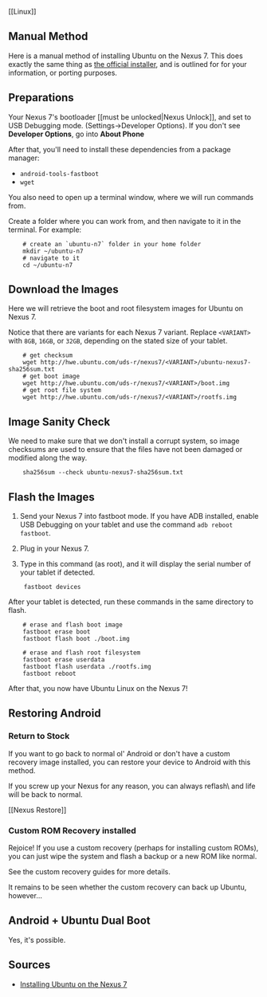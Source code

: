 [[Linux]]

## Manual Method

Here is a manual method of installing Ubuntu on the Nexus 7. This does exactly the same thing as [the official installer](https://wiki.ubuntu.com/Nexus7/Installation), and is outlined for for your information, or porting purposes.

## Preparations

Your Nexus 7's bootloader [[must be unlocked|Nexus Unlock]], and set to USB Debugging mode. (Settings->Developer Options). If you don't see **Developer Options**, go into **About Phone** 

After that, you'll need to install these dependencies from a package manager:

* `android-tools-fastboot`
* `wget`

You also need to open up a terminal window, where we will run commands from. 

Create a folder where you can work from, and then navigate to it in the terminal. For example:

		# create an `ubuntu-n7` folder in your home folder
		mkdir ~/ubuntu-n7
		# navigate to it
		cd ~/ubuntu-n7

## Download the Images

Here we will retrieve the boot and root filesystem images for Ubuntu on Nexus 7.

Notice that there are variants for each Nexus 7 variant. Replace `<VARIANT>` with `8GB`, `16GB`, or `32GB`, depending on the stated size of your tablet.

		# get checksum
		wget http://hwe.ubuntu.com/uds-r/nexus7/<VARIANT>/ubuntu-nexus7-sha256sum.txt
		# get boot image
		wget http://hwe.ubuntu.com/uds-r/nexus7/<VARIANT>/boot.img
		# get root file system
		wget http://hwe.ubuntu.com/uds-r/nexus7/<VARIANT>/rootfs.img
		
## Image Sanity Check

We need to make sure that we don't install a corrupt system, so image checksums are used to ensure that the files have not been damaged or modified along the way.

		sha256sum --check ubuntu-nexus7-sha256sum.txt
		
## Flash the Images

1. Send your Nexus 7 into fastboot mode. If you have ADB installed, enable USB Debugging on your tablet and use the command `adb reboot fastboot`.
2. Plug in your Nexus 7.
3. Type in this command (as root), and it will display the serial number of your tablet if detected.

		fastboot devices

After your tablet is detected, run these commands in the same directory to flash.

		# erase and flash boot image
		fastboot erase boot
		fastboot flash boot ./boot.img
		
		# erase and flash root filesystem
		fastboot erase userdata
		fastboot flash userdata ./rootfs.img
		fastboot reboot
		
After that, you now have Ubuntu Linux on the Nexus 7!

## Restoring Android

### Return to Stock

If you want to go back to normal ol' Android or don't have a custom recovery image installed, you can restore your device to Android with this method.

If you screw up your Nexus for any reason, you can always reflash\ and life will be back to normal.

[[Nexus Restore]]

### Custom ROM Recovery installed

Rejoice! If you use a custom recovery (perhaps for installing custom ROMs), you can just wipe the system and flash a backup or a new ROM like normal.

See the custom recovery guides for more details.

It remains to be seen whether the custom recovery can back up Ubuntu, however...

## Android + Ubuntu Dual Boot

Yes, it's possible.

## Sources

* [Installing Ubuntu on the Nexus 7](https://wiki.ubuntu.com/Nexus7/Installation)

